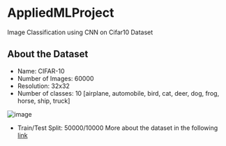 # AppliedMLProject
Image Classification using CNN on Cifar10 Dataset
## About the Dataset
- Name: CIFAR-10
- Number of Images: 60000
- Resolution: 32x32
- Number of classes: 10 [airplane, automobile, bird, cat, deer, dog, frog, horse, ship, truck]

![image](https://github.com/VamsiAkula8984/AppliedMLProject/assets/149032259/c76221e9-0a91-4005-9980-a61eee9c9fe2)

- Train/Test Split: 50000/10000
More about the dataset in the following [link](https://www.cs.toronto.edu/%7Ekriz/cifar.html)
